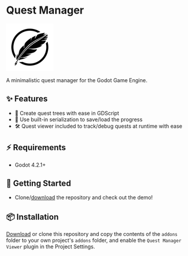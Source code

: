 # Quest Manager

<img src="icon.svg" width="128" height="128">

A minimalistic quest manager for the Godot Game Engine.

## ✨ Features

- 🌲 Create quest trees with ease in GDScript
- 🎨 Use built-in serialization to save/load the progress
- 🛠️ Quest viewer included to track/debug quests at runtime with ease

## ⚡️ Requirements

- Godot 4.2.1+

## 🚀 Getting Started

- Clone/[download](https://github.com/Rubonnek/quest-manager/archive/refs/heads/master.zip) the repository and check out the demo!

## 📦 Installation

[Download](https://github.com/Rubonnek/quest-manager/archive/refs/heads/master.zip) or clone this repository and copy the contents of the
`addons` folder to your own project's `addons` folder, and enable the `Quest Manager Viewer` plugin in the Project Settings.
